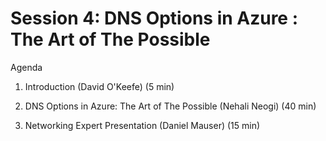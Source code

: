 # Session 4: DNS Options in Azure : The Art of The Possible

Agenda
1. Introduction (David O'Keefe) (5 min)

2. DNS Options in Azure: The Art of The Possible (Nehali Neogi) (40 min)

3. Networking Expert Presentation (Daniel Mauser) (15 min)